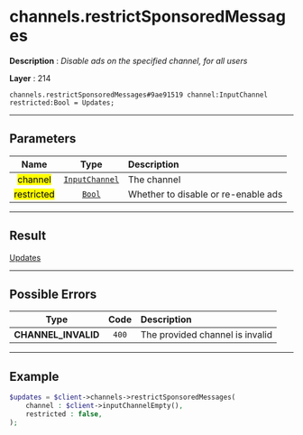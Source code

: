 # channels.restrictSponsoredMessages

**Description** : *Disable ads on the specified channel, for all users*

**Layer** : 214

```tl
channels.restrictSponsoredMessages#9ae91519 channel:InputChannel restricted:Bool = Updates;
```

---

## Parameters

| Name | Type | Description |
| :---: | :---: | :--- |
| <mark>channel</mark> | [`InputChannel`](type/InputChannel) | The channel |
| <mark>restricted</mark> | [`Bool`](type/Bool) | Whether to disable or re-enable ads |

---

## Result

[Updates](type/Updates)

---

## Possible Errors

| Type | Code | Description |
| :---: | :---: | :--- |
| **CHANNEL_INVALID** | `400` | The provided channel is invalid |

---

## Example

```php
$updates = $client->channels->restrictSponsoredMessages(
	channel : $client->inputChannelEmpty(),
	restricted : false,
);
```